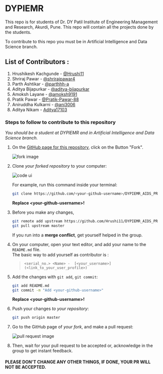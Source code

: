 # DYPIEMR
This repo is for students of Dr. DY Patil Institute of Engineering Management and Research, Akurdi, Pune.
This repo will contain all the projects done by the students.

To contribute to this repo you must be in Artificial Intelligence and Data Science branch.

## List of Contributors : <br>
1. Hrushikesh Kachgunde - [@Hrushi11](https://github.com/Hrushi11)
2. Shriraj Pawar - [@shrirajpawar4](https://github.com/shrirajpawar4)
3. Parth Ashtikar - [@parthhh-a](https://github.com/parthhh-a)
4. Aditya Bijapurkar - [@aditya-bijapurkar](https://github.com/aditya-bijapurkar)
5. Amoksh Layane - [@amoksh9191](https://github.com/amoksh9191)
6. Pratik Pawar - [@Pratik-Pawar-88](https://github.com/Pratik-Pawar-88)
7. Aniruddha Kulkarni - [@ani3006](https://github.com/ani3006)
8. Aditya Nikam - [Aditya17103](https://github.com/Aditya17103)
### Steps to follow to contribute to this repository

*You should be a student at DYPIEMR and in Artificial Intelligence and Data Science branch.*
   
1. On the [GitHub page for this repository](https://github.com/Hrushi11/DYPIEMR_AIDS_PROJ), click on the Button "Fork".

   ![fork image](https://help.github.com/assets/images/help/repository/fork_button.jpg)

2. Clone _your forked repository_ to your computer:

   ![code ui](https://docs.github.com/assets/images/help/repository/code-button.png)

    For example, run this command inside your terminal:

    ```bash
    git clone https://github.com/<your-github-username>/DYPIEMR_AIDS_PROJ.git
    ```

    **Replace \<your-github-username\>!**

4. Before you make any changes,

    ```bash
    git remote add upstream https://github.com/Hrushi11/DYPIEMR_AIDS_PROJ.git
    git pull upstream master
    ```

    If you run into a **merge conflict**, get yourself helped in the group.

5. On your computer, open your text editor, and add your name to the `README.md` file. <br>
   The basic way to add yourself as contributor is : 
   > `<serial_no.> <Name> -  [<your_username>](<link_to_your_user_profile>)`

6. Add the changes with `git add`, `git commit`:

    ```bash
    git add README.md
    git commit -m "Add <your-github-username>"
    ```

    **Replace \<your-github-username\>!**

7. Push your changes _to your repository_:

    ```bash
    git push origin master
    ```

8. Go to the GitHub page of _your fork_, and make a pull request:

    ![pull request image](https://help.github.com/assets/images/help/pull_requests/choose-base-and-compare-branches.png)

9. Then, wait for your pull request to be accepted or, acknowledge in the group to get instant feedback.

#### PLEASE DON'T CHANGE ANY OTHER THINGS, IF DONE, YOUR PR WILL NOT BE ACCEPTED.
    
    
